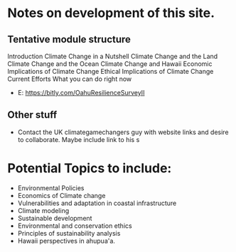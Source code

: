 # Notes on development of this site.

## Tentative module structure

Introduction
Climate Change in a Nutshell
Climate Change and the Land
Climate Change and the Ocean
Climate Change and Hawaii
Economic Implications of Climate Change
Ethical Implications of Climate Change
Current Efforts
What you can do right now
  * E: https://bitly.com/OahuResilienceSurveyII

## Other stuff
  * Contact the UK climategamechangers guy with website links and desire to collaborate. Maybe include link to his s


# Potential Topics to include:
  * Environmental Policies
  * Economics of Climate change
  * Vulnerabilities and adaptation in coastal infrastructure
  * Climate modeling
  * Sustainable development
  * Environmental and conservation ethics
  * Principles of sustainability analysis
  * Hawaii perspectives in ahupua'a.


